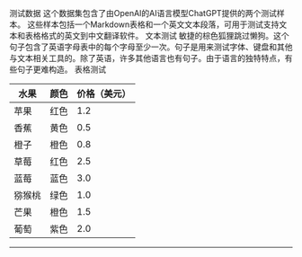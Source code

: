 测试数据
这个数据集包含了由OpenAI的AI语言模型ChatGPT提供的两个测试样本。
这些样本包括一个Markdown表格和一个英文文本段落，可用于测试支持文本和表格格式的英文到中文翻译软件。
文本测试
敏捷的棕色狐狸跳过懒狗。这个句子包含了英语字母表中的每个字母至少一次。句子是用来测试字体、键盘和其他与文本相关工具的。除了英语，许多其他语言也有句子。由于语言的独特特点，有些句子更难构造。
表格测试

| 水果 | 颜色 | 价格（美元） |
| --- | --- | --- |
| 苹果 | 红色 | 1.2 |
| 香蕉 | 黄色 | 0.5 |
| 橙子 | 橙色 | 0.8 |
| 草莓 | 红色 | 2.5 |
| 蓝莓 | 蓝色 | 3.0 |
| 猕猴桃 | 绿色 | 1.0 |
| 芒果 | 橙色 | 1.5 |
| 葡萄 | 紫色 | 2.0 |

---

